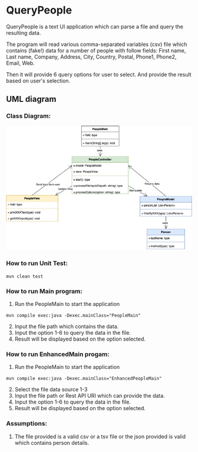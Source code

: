 # QueryPeople
QueryPeople is a text UI application which can parse a file and query the resulting data.

The program will read various comma-separated variables (csv) file which contains (fake!) data for a number of people with follow fields:
First name, Last name, Company, Address, City, Country, Postal, Phone1, Phone2, Email, Web. 

Then it will provide 6 query options for user to select. And provide the result based on user's selection.

## UML diagram
### Class Diagram:
![class diagram](QueryPeople.drawio.png)

### How to run Unit Test:
```
mvn clean test
```

### How to run Main program:
1. Run the PeopleMain to start the application
```
mvn compile exec:java -Dexec.mainClass="PeopleMain"
```
2. Input the file path which contains the data.
3. Input the option 1-6 to query the data in the file.
4. Result will be displayed based on the option selected.

### How to run EnhancedMain progam:
1. Run the PeopleMain to start the application
```
mvn compile exec:java -Dexec.mainClass="EnhancedPeopleMain"
```
2. Select the file data source 1-3
3. Input the file path or Rest API URI which can provide the data. 
4. Input the option 1-6 to query the data in the file.
5. Result will be displayed based on the option selected.

### Assumptions:
1. The file provided is a valid csv or a tsv file or the json provided is valid which contains person details.


